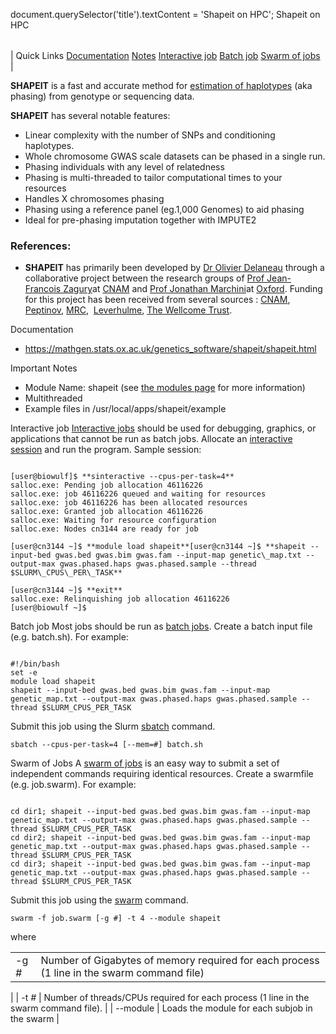 

document.querySelector('title').textContent = 'Shapeit on HPC';
Shapeit on HPC


|  |
| --- |
| 
Quick Links
[Documentation](#doc)
[Notes](#notes)
[Interactive job](#int) 
[Batch job](#sbatch) 
[Swarm of jobs](#swarm) 
 |

  **SHAPEIT** is a fast and accurate method for [estimation 
 of haplotypes](http://en.wikipedia.org/wiki/Haplotype_estimation) (aka phasing) from genotype or sequencing data.  

  

**SHAPEIT** has several notable features:


* Linear complexity with the number of SNPs and conditioning haplotypes.
* Whole chromosome GWAS scale datasets can be phased in a single run.
* Phasing individuals with any level of relatedness
* Phasing is multi-threaded to tailor computational times to your resources
* Handles X chromosomes phasing
* Phasing using a reference panel (eg.1,000 Genomes) to aid phasing
* Ideal for pre-phasing imputation together with IMPUTE2


### References:


* **SHAPEIT** has primarily been developed by [Dr 
 Olivier Delaneau](http://funpopgen.unige.ch/members/olivier-delaneau) through a collaborative project between the research 
 groups of [Prof Jean-Francois 
 Zagury](http://gba.cnam.fr/index_eng.php?index=jfz)at [CNAM](http://www.cnam.fr/) and [Prof 
 Jonathan Marchini](http://www.stats.ox.ac.uk/~marchini/)at [Oxford](http://www.ox.ac.uk/). Funding 
 for this project has been received from several sources : [CNAM](http://www.cnam.fr/), 
 [Peptinov](http://www.peptinov.fr/), [MRC](http://www.mrc.ac.uk/index.htm), 
 [Leverhulme](http://www.leverhulme.ac.uk/), [The 
 Wellcome Trust](http://www.wellcome.ac.uk/).


Documentation
* <https://mathgen.stats.ox.ac.uk/genetics_software/shapeit/shapeit.html>



Important Notes
* Module Name: shapeit (see [the 
 modules page](/apps/modules.html) for more information)
* Multithreaded
* Example files in /usr/local/apps/shapeit/example





Interactive job
[Interactive jobs](/docs/userguide.html#int) should be used for debugging, graphics, or applications that cannot be run as batch jobs.
Allocate an [interactive session](/docs/userguide.html#int) and run the program. Sample session:



```

[user@biowulf]$ **sinteractive --cpus-per-task=4**
salloc.exe: Pending job allocation 46116226
salloc.exe: job 46116226 queued and waiting for resources
salloc.exe: job 46116226 has been allocated resources
salloc.exe: Granted job allocation 46116226
salloc.exe: Waiting for resource configuration
salloc.exe: Nodes cn3144 are ready for job

[user@cn3144 ~]$ **module load shapeit**[user@cn3144 ~]$ **shapeit --input-bed gwas.bed gwas.bim gwas.fam --input-map genetic\_map.txt --output-max gwas.phased.haps gwas.phased.sample --thread $SLURM\_CPUS\_PER\_TASK**

[user@cn3144 ~]$ **exit**
salloc.exe: Relinquishing job allocation 46116226
[user@biowulf ~]$

```




Batch job
Most jobs should be run as [batch jobs](/docs/userguide.html#submit).
Create a batch input file (e.g. batch.sh). For example:



```

#!/bin/bash
set -e
module load shapeit
shapeit --input-bed gwas.bed gwas.bim gwas.fam --input-map genetic_map.txt --output-max gwas.phased.haps gwas.phased.sample --thread $SLURM_CPUS_PER_TASK
```

Submit this job using the Slurm [sbatch](/docs/userguide.html) command.



```
sbatch --cpus-per-task=4 [--mem=#] batch.sh
```

Swarm of Jobs 
A [swarm of jobs](/apps/swarm.html) is an easy way to submit a set of independent commands requiring identical resources.
Create a swarmfile (e.g. job.swarm). For example:



```

cd dir1; shapeit --input-bed gwas.bed gwas.bim gwas.fam --input-map genetic_map.txt --output-max gwas.phased.haps gwas.phased.sample --thread $SLURM_CPUS_PER_TASK
cd dir2; shapeit --input-bed gwas.bed gwas.bim gwas.fam --input-map genetic_map.txt --output-max gwas.phased.haps gwas.phased.sample --thread $SLURM_CPUS_PER_TASK
cd dir3; shapeit --input-bed gwas.bed gwas.bim gwas.fam --input-map genetic_map.txt --output-max gwas.phased.haps gwas.phased.sample --thread $SLURM_CPUS_PER_TASK

```

Submit this job using the [swarm](/apps/swarm.html) command.



```
swarm -f job.swarm [-g #] -t 4 --module shapeit
```

where
 

|  |  |
| --- | --- |
| -g *#*  | Number of Gigabytes of memory required for each process (1 line in the swarm command file)
  |
| -t *#* | Number of threads/CPUs required for each process (1 line in the swarm command file).
  |
| --module  | Loads the module for each subjob in the swarm  |




